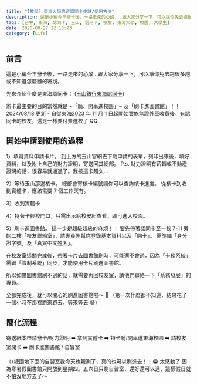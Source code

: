 ```yaml
---
title: "[教學] 東海大學悠遊認同卡申請/使用方法"
description: 這是小編今年辦卡後，一路走來的心酸...跟大家分享一下，可以讓你免去跑很多趟或不知道怎麼辦的窘境。
tags: [台中, 東海, 認同卡, 玉山, 信用卡, 校友, 東海大學, 校園, 大學生]
date: 2020-09-27 12:13:23
category: [Life]
---
```


## 前言

這是小編今年辦卡後，一路走來的心酸...跟大家分享一下，可以讓你免去跑很多趟或不知道怎麼辦的窘境。

先來介紹什麼是東海認同卡：
([玉山銀行東海認同卡](https://www.esunbank.com.tw/bank/personal/credit-card/intro/co-branded-card/tunghai))

辦卡最主要的目的當然就是 ~「騎、開車進校園」~ 及「刷卡進圖書館」！！<br/>
<span class="text-alert">2024/08/18 更新</span> - 自從東海[2023 年 11 月 1 日起開始實施無證外車收費](https://general.thu.edu.tw/web/news/detail.php?cid=1&id=111)後，有認同卡的校友，還是一樣要付費進校了 QQ

## 開始申請到使用的過程

1）填寫資料申請卡片。
到上方的玉山官網去下載申請的表單，列印出來後，填好資料，以及附上自己的財力證明，寄送回其總部。
P.s. 財力證明有薪轉或不動產證明的話，很容易就通過了。我被這卡超久...

2）等待玉山那邊核卡。
總部會寄核卡編號讓你可以查詢核卡進度。
從核卡到收到實體卡，應該需要 7 個工作天有。

3）收到實體卡

4）持著卡經校門口，只需出示給校安組查看，即可進入校園。

5）刷卡進圖書館。
這一步是超級超級的麻煩！！
要先帶著認同卡至一校 7-11 旁的二樓「校友聯絡室」，請專員先幫你登錄基本資料以及「開卡」。
需準備「身分證字號」及「真實中文姓名」。

在校友室這關完成後，帶著卡片去圖書館刷時，可能還不會過，因為「卡務系統」需跟「管制系統」同步，才能使用卡片刷進圖書館。

所以如果圖書館刷不過的話，就需要再回校友室，請他們聯絡一下「系務發展」的專員。

全都完成後，就可以開心的刷進圖書館啦～ 🥳
（第一次什麼都不知道，結果花了一個小時在那裡跑來跑去，等來等去 😅）

## 簡化流程

寄送紙本申請辦卡/財力證明 ➡️ 拿到實體卡 ➡️ 持卡騎/開車進東海校園 ➡️ 請校友室開卡 ➡️ 刷卡進圖書館 / 自習室

（（總圖地下室的自習室我今天也親測了，真的也可以刷進去！！😭 太感動了
因為寒暑假圖書館只開放到星期四。五六日只剩自習室，還好還可以進，這樣假日就不怕沒地方去了～
